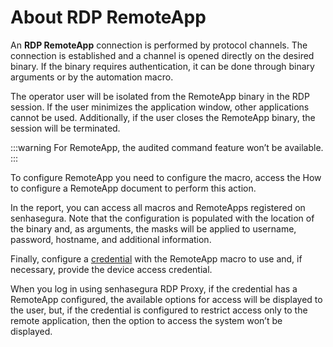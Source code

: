 # About RDP RemoteApp

An **RDP RemoteApp** connection is performed by protocol channels.
The connection is established and a channel is opened directly on the desired binary. If the binary requires authentication, it can be done through binary arguments or by the automation macro.

The operator user will be isolated from the RemoteApp binary in the RDP session. If the user minimizes the application window, other applications cannot be used. Additionally, if the user closes the RemoteApp binary, the session will be terminated.

 :::warning
For RemoteApp, the audited command feature won’t be available.
:::

To configure RemoteApp you need to configure the macro, access the How to configure a RemoteApp document to perform this action.

In the report, you can access all macros and RemoteApps registered on senhasegura. Note that the configuration is populated with the location of the binary and, as arguments, the masks will be applied to username, password, hostname, and additional information.

Finally, configure a [credential](/v3-32/docs/pam-how-to-set-up-a-credential-in-senhasegura) with the RemoteApp macro to use and, if necessary, provide the device access credential.

When you log in using senhasegura RDP Proxy, if the credential has a RemoteApp configured, the available options for access will be displayed to the user, but, if the credential is configured to restrict access only to the remote application, then the option to access the system won’t be displayed.
